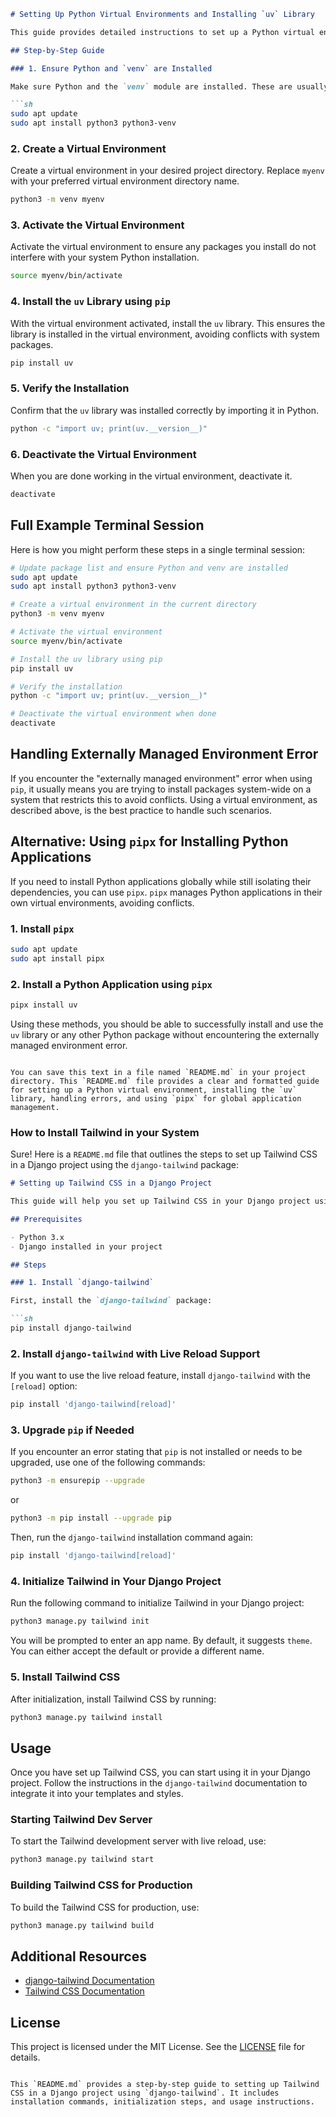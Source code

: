 ```markdown
# Setting Up Python Virtual Environments and Installing `uv` Library

This guide provides detailed instructions to set up a Python virtual environment and install the `uv` library on Ubuntu. It also covers handling the "externally managed environment" error and using `pipx` for global application management.

## Step-by-Step Guide

### 1. Ensure Python and `venv` are Installed

Make sure Python and the `venv` module are installed. These are usually included in a typical Ubuntu installation, but you can confirm with:

```sh
sudo apt update
sudo apt install python3 python3-venv
```

### 2. Create a Virtual Environment

Create a virtual environment in your desired project directory. Replace `myenv` with your preferred virtual environment directory name.

```sh
python3 -m venv myenv
```

### 3. Activate the Virtual Environment

Activate the virtual environment to ensure any packages you install do not interfere with your system Python installation.

```sh
source myenv/bin/activate
```

### 4. Install the `uv` Library using `pip`

With the virtual environment activated, install the `uv` library. This ensures the library is installed in the virtual environment, avoiding conflicts with system packages.

```sh
pip install uv
```

### 5. Verify the Installation

Confirm that the `uv` library was installed correctly by importing it in Python.

```sh
python -c "import uv; print(uv.__version__)"
```

### 6. Deactivate the Virtual Environment

When you are done working in the virtual environment, deactivate it.

```sh
deactivate
```

## Full Example Terminal Session

Here is how you might perform these steps in a single terminal session:

```sh
# Update package list and ensure Python and venv are installed
sudo apt update
sudo apt install python3 python3-venv

# Create a virtual environment in the current directory
python3 -m venv myenv

# Activate the virtual environment
source myenv/bin/activate

# Install the uv library using pip
pip install uv

# Verify the installation
python -c "import uv; print(uv.__version__)"

# Deactivate the virtual environment when done
deactivate
```

## Handling Externally Managed Environment Error

If you encounter the "externally managed environment" error when using `pip`, it usually means you are trying to install packages system-wide on a system that restricts this to avoid conflicts. Using a virtual environment, as described above, is the best practice to handle such scenarios.

## Alternative: Using `pipx` for Installing Python Applications

If you need to install Python applications globally while still isolating their dependencies, you can use `pipx`. `pipx` manages Python applications in their own virtual environments, avoiding conflicts.

### 1. Install `pipx`

```sh
sudo apt update
sudo apt install pipx
```

### 2. Install a Python Application using `pipx`

```sh
pipx install uv
```

Using these methods, you should be able to successfully install and use the `uv` library or any other Python package without encountering the externally managed environment error.
```

You can save this text in a file named `README.md` in your project directory. This `README.md` file provides a clear and formatted guide for setting up a Python virtual environment, installing the `uv` library, handling errors, and using `pipx` for global application management.

```
### How to Install Tailwind in your System

Sure! Here is a `README.md` file that outlines the steps to set up Tailwind CSS in a Django project using the `django-tailwind` package:

```markdown
# Setting up Tailwind CSS in a Django Project

This guide will help you set up Tailwind CSS in your Django project using the `django-tailwind` package. Follow the steps below to get started.

## Prerequisites

- Python 3.x
- Django installed in your project

## Steps

### 1. Install `django-tailwind`

First, install the `django-tailwind` package:

```sh
pip install django-tailwind
```

### 2. Install `django-tailwind` with Live Reload Support

If you want to use the live reload feature, install `django-tailwind` with the `[reload]` option:

```sh
pip install 'django-tailwind[reload]'
```

### 3. Upgrade `pip` if Needed

If you encounter an error stating that `pip` is not installed or needs to be upgraded, use one of the following commands:

```sh
python3 -m ensurepip --upgrade
```

or

```sh
python3 -m pip install --upgrade pip
```

Then, run the `django-tailwind` installation command again:

```sh
pip install 'django-tailwind[reload]'
```

### 4. Initialize Tailwind in Your Django Project

Run the following command to initialize Tailwind in your Django project:

```sh
python3 manage.py tailwind init
```

You will be prompted to enter an app name. By default, it suggests `theme`. You can either accept the default or provide a different name.

### 5. Install Tailwind CSS

After initialization, install Tailwind CSS by running:

```sh
python3 manage.py tailwind install
```

## Usage

Once you have set up Tailwind CSS, you can start using it in your Django project. Follow the instructions in the `django-tailwind` documentation to integrate it into your templates and styles.

### Starting Tailwind Dev Server

To start the Tailwind development server with live reload, use:

```sh
python3 manage.py tailwind start
```

### Building Tailwind CSS for Production

To build the Tailwind CSS for production, use:

```sh
python3 manage.py tailwind build
```

## Additional Resources

- [django-tailwind Documentation](https://github.com/timonweb/django-tailwind)
- [Tailwind CSS Documentation](https://tailwindcss.com/docs)

## License

This project is licensed under the MIT License. See the [LICENSE](LICENSE) file for details.
```

This `README.md` provides a step-by-step guide to setting up Tailwind CSS in a Django project using `django-tailwind`. It includes installation commands, initialization steps, and usage instructions.